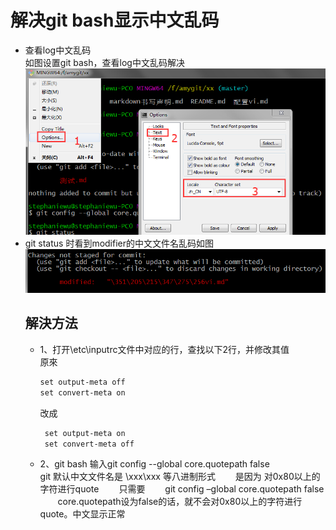 解决git bash显示中文乱码
====
* 查看log中文乱码  
  如图设置git bash，查看log中文乱码解决  
  ![](https://raw.githubusercontent.com/fengshadu/xx/master/imgs/修改gitbash中文乱码-1.png)
* git status 时看到modifier的中文文件名乱码如图  
  ![](https://raw.githubusercontent.com/fengshadu/xx/master/imgs/modifier.png)  
  ## 解決方法
  * 1、打开\etc\inputrc文件中对应的行，查找以下2行，并修改其值  
    原來  
    ```css
    set output-meta off  
	set convert-meta on
	```  
	 改成  
	 ```css
	  set output-meta on  
	  set convert-meta off
	  ```
  * 2、git bash 输入git config --global core.quotepath false  
  git 默认中文文件名是 \xxx\xxx 等八进制形式 
  　　是因为 对0x80以上的字符进行quote 
  　　只需要 
  　　git config –global core.quotepath false 
  　　core.quotepath设为false的话，就不会对0x80以上的字符进行quote。中文显示正常  

